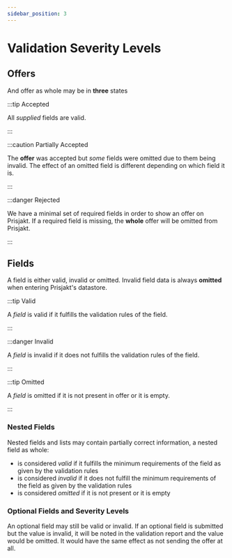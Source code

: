 ```yaml
---
sidebar_position: 3
---
```

# Validation Severity Levels


## Offers

And offer as whole may be in **three** states


:::tip Accepted

All *supplied* fields are valid.

:::

:::caution Partially Accepted

The **offer** was accepted but *some* fields were omitted due to them being invalid. The
effect of an omitted field is different depending on which field it is.

:::

:::danger Rejected

We have a minimal set of required fields in order to show an offer on Prisjakt. If a required field
is missing, the **whole** offer will be omitted from Prisjakt.

:::

## Fields

A field is either valid, invalid or omitted. Invalid field data is always **omitted** when entering Prisjakt's datastore.

:::tip Valid

A *field* is valid if it fulfills the validation rules of the field.

:::

:::danger Invalid

A *field* is invalid if it does not fulfills the validation rules of the field.

:::

:::tip Omitted

A *field* is omitted if it is not present in offer or it is empty.

:::

### Nested Fields

Nested fields and lists may contain partially correct information, a nested field as whole:

* is considered *valid* if it fulfills the minimum requirements of the field as given by the validation rules
* is considered *invalid* if it does not fulfill the minimum requirements of the field as given by the validation rules
* is considered *omitted* if it is not present or it is empty


### Optional Fields and Severity Levels

An optional field may still be valid or invalid. If an optional field is submitted but the value is invalid, it will
be noted in the validation report and the value would be omitted. It would have the same effect as not sending the offer
at all.
